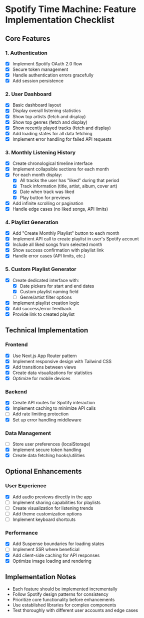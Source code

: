 # Spotify Time Machine: Feature Implementation Checklist

## Core Features

### 1. Authentication
- [x] Implement Spotify OAuth 2.0 flow
- [x] Secure token management
- [x] Handle authentication errors gracefully
- [x] Add session persistence

### 2. User Dashboard
- [x] Basic dashboard layout
- [x] Display overall listening statistics
- [x] Show top artists (fetch and display)
- [x] Show top genres (fetch and display)
- [x] Show recently played tracks (fetch and display)
- [x] Add loading states for all data fetching
- [x] Implement error handling for failed API requests

### 3. Monthly Listening History
- [x] Create chronological timeline interface
- [x] Implement collapsible sections for each month
- [x] For each month display:
  - [x] All tracks the user has "liked" during that period
  - [x] Track information (title, artist, album, cover art)
  - [x] Date when track was liked
  - [x] Play button for previews
- [x] Add infinite scrolling or pagination
- [x] Handle edge cases (no liked songs, API limits)

### 4. Playlist Generation
- [x] Add "Create Monthly Playlist" button to each month
- [x] Implement API call to create playlist in user's Spotify account
- [x] Include all liked songs from selected month
- [x] Show success confirmation with playlist link
- [x] Handle error cases (API limits, etc.)

### 5. Custom Playlist Generator
- [x] Create dedicated interface with:
  - [x] Date pickers for start and end dates
  - [x] Custom playlist naming field
  - [ ] Genre/artist filter options
- [x] Implement playlist creation logic
- [x] Add success/error feedback
- [x] Provide link to created playlist

## Technical Implementation

### Frontend
- [x] Use Next.js App Router pattern
- [x] Implement responsive design with Tailwind CSS
- [x] Add transitions between views
- [x] Create data visualizations for statistics
- [x] Optimize for mobile devices

### Backend
- [x] Create API routes for Spotify interaction
- [x] Implement caching to minimize API calls
- [ ] Add rate limiting protection
- [x] Set up error handling middleware

### Data Management
- [ ] Store user preferences (localStorage)
- [x] Implement secure token handling
- [x] Create data fetching hooks/utilities

## Optional Enhancements

### User Experience
- [x] Add audio previews directly in the app
- [ ] Implement sharing capabilities for playlists
- [ ] Create visualization for listening trends
- [ ] Add theme customization options
- [ ] Implement keyboard shortcuts

### Performance
- [x] Add Suspense boundaries for loading states
- [ ] Implement SSR where beneficial
- [x] Add client-side caching for API responses
- [x] Optimize image loading and rendering

## Implementation Notes

- Each feature should be implemented incrementally
- Follow Spotify design patterns for consistency
- Prioritize core functionality before enhancements
- Use established libraries for complex components
- Test thoroughly with different user accounts and edge cases

